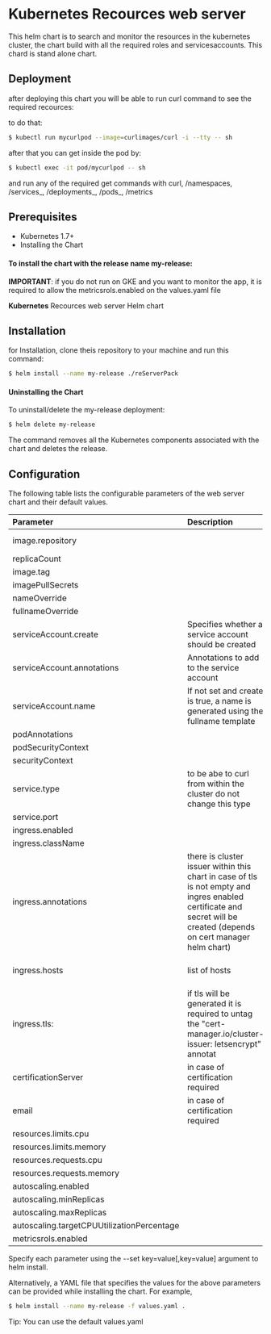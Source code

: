 
# Kubernetes Recources web server

This helm chart is to search and monitor the resources in the kubernetes cluster, the chart build with all the required roles and servicesaccounts.
This chard is stand alone chart.


## Deployment

after deploying this chart you will be able to run curl command to see the required recources:

to do that:

```bash
$ kubectl run mycurlpod --image=curlimages/curl -i --tty -- sh
```

after that you can get inside the pod by:
```bash
$ kubectl exec -it pod/mycurlpod -- sh
```

and run any of the required get commands with curl, /namespaces, /services_<namespace>, /deployments_<namespace>, /pods_<deployment>, /metrics

## Prerequisites

- Kubernetes 1.7+
- Installing the Chart

#### To install the chart with the release name my-release:

**IMPORTANT**: if you do not run on GKE and you want to monitor the app, it is required to allow the metricsrols.enabled on the values.yaml file

**Kubernetes** Recources web server Helm chart

## Installation

for Installation, clone theis repository to your machine and run this command:

```bash
$ helm install --name my-release ./reServerPack
```
    
#### Uninstalling the Chart

To uninstall/delete the my-release deployment:

```bash
$ helm delete my-release
```

The command removes all the Kubernetes components associated with the chart and deletes the release.



## Configuration

The following table lists the configurable parameters of the web server chart and their default values.



| Parameter | Description     | Default                |
| :-------- | :------- | :------------------------- |
| image.repository               | |gcr.io/the-delight-365908/resources-server
| replicaCount                   | |2
| image.tag                      | |1
| imagePullSecrets               | |[]
| nameOverride                   | |""
| fullnameOverride               | |""
| serviceAccount.create          | Specifies whether a service account should be created |true
| serviceAccount.annotations     | Annotations to add to the service account |{}
| serviceAccount.name            | If not set and create is true, a name is generated using the fullname template|""
| podAnnotations                 | |{}
| podSecurityContext             | |{}
| securityContext                | |{}
| service.type                   |   to be abe to curl from within the cluster do not change this type |ClusterIP
| service.port                   | |80
| ingress.enabled                |                                                                               |false
| ingress.className              | |"nginx"
| ingress.annotations            |   there is cluster issuer within this chart in case of tls <br />is not empty and ingres enabled certificate and secret will be created (depends on cert manager helm chart) |{}
| ingress.hosts                  |   list of hosts                                                               | - host: web-server.local___ paths: - path: / pathType: Prefix (need to indent)
| ingress.tls:                   |   if tls will be generated it is required to untag the "cert-manager.io/cluster-issuer: letsencrypt" annotat |[]
| certificationServer            |   in case of certification required |https://acme-v02.api.letsencrypt.org/directory
| email                          |   in case of certification required |example@domain.com
| resources.limits.cpu           | |15m  
| resources.limits.memory        | |100Mi
| resources.requests.cpu         | |1m
| resources.requests.memory      | |50Mi
| autoscaling.enabled            | |false
| autoscaling.minReplicas        | |1
| autoscaling.maxReplicas        | |100
| autoscaling.targetCPUUtilizationPercentage | |80
| metricsrols.enabled            | |false


Specify each parameter using the --set key=value[,key=value] argument to helm install.

Alternatively, a YAML file that specifies the values for the above parameters can be provided while installing the chart. For example,

```bash
$ helm install --name my-release -f values.yaml .
```
Tip: You can use the default values.yaml
